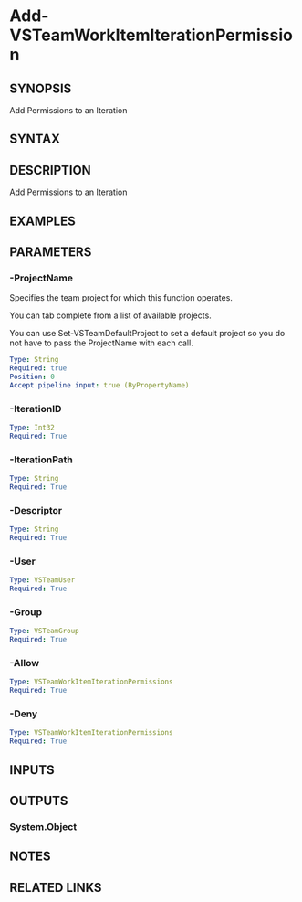 


# Add-VSTeamWorkItemIterationPermission

## SYNOPSIS

Add Permissions to an Iteration

## SYNTAX

## DESCRIPTION

Add Permissions to an Iteration

## EXAMPLES

## PARAMETERS

### -ProjectName

Specifies the team project for which this function operates.

You can tab complete from a list of available projects.

You can use Set-VSTeamDefaultProject to set a default project so
you do not have to pass the ProjectName with each call.

```yaml
Type: String
Required: true
Position: 0
Accept pipeline input: true (ByPropertyName)
```

### -IterationID

```yaml
Type: Int32
Required: True
```

### -IterationPath

```yaml
Type: String
Required: True
```

### -Descriptor

```yaml
Type: String
Required: True
```

### -User

```yaml
Type: VSTeamUser
Required: True
```

### -Group

```yaml
Type: VSTeamGroup
Required: True
```

### -Allow

```yaml
Type: VSTeamWorkItemIterationPermissions
Required: True
```

### -Deny

```yaml
Type: VSTeamWorkItemIterationPermissions
Required: True
```

## INPUTS

## OUTPUTS

### System.Object

## NOTES

## RELATED LINKS

